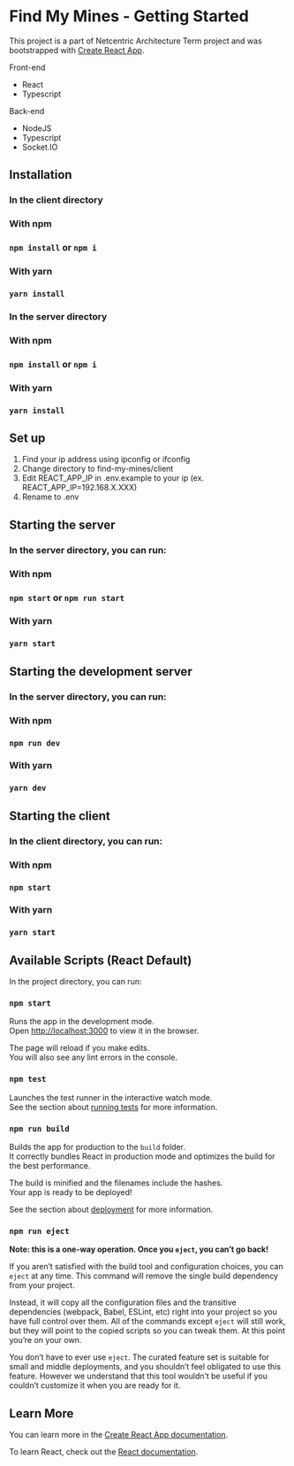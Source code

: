 # Find My Mines - Getting Started

This project is a part of Netcentric Architecture Term project and was bootstrapped with 
[Create React App](https://github.com/facebook/create-react-app).

Front-end
  - React
  - Typescript

Back-end
  - NodeJS
  - Typescript
  - Socket.IO

## Installation

### In the client directory

### With npm
### `npm install` or `npm i`

### With yarn
### `yarn install`

### In the server directory

### With npm
### `npm install` or `npm i`

### With yarn
### `yarn install`

## Set up

1. Find your ip address using ipconfig or ifconfig
2. Change directory to find-my-mines/client
3. Edit REACT_APP_IP in .env.example to your ip (ex. REACT_APP_IP=192.168.X.XXX)
4. Rename to .env

## Starting the server

### In the server directory, you can run:

### With npm
### `npm start` or `npm run start`

### With yarn
### `yarn start`

## Starting the development server

### In the server directory, you can run:

### With npm
### `npm run dev`

### With yarn
### `yarn dev`

## Starting the client

### In the client directory, you can run:

### With npm
### `npm start`

### With yarn
### `yarn start`


## Available Scripts (React Default)

In the project directory, you can run:

### `npm start`

Runs the app in the development mode.\
Open [http://localhost:3000](http://localhost:3000) to view it in the browser.

The page will reload if you make edits.\
You will also see any lint errors in the console.

### `npm test`

Launches the test runner in the interactive watch mode.\
See the section about [running tests](https://facebook.github.io/create-react-app/docs/running-tests) for more information.

### `npm run build`

Builds the app for production to the `build` folder.\
It correctly bundles React in production mode and optimizes the build for the best performance.

The build is minified and the filenames include the hashes.\
Your app is ready to be deployed!

See the section about [deployment](https://facebook.github.io/create-react-app/docs/deployment) for more information.

### `npm run eject`

**Note: this is a one-way operation. Once you `eject`, you can’t go back!**

If you aren’t satisfied with the build tool and configuration choices, you can `eject` at any time. This command will remove the single build dependency from your project.

Instead, it will copy all the configuration files and the transitive dependencies (webpack, Babel, ESLint, etc) right into your project so you have full control over them. All of the commands except `eject` will still work, but they will point to the copied scripts so you can tweak them. At this point you’re on your own.

You don’t have to ever use `eject`. The curated feature set is suitable for small and middle deployments, and you shouldn’t feel obligated to use this feature. However we understand that this tool wouldn’t be useful if you couldn’t customize it when you are ready for it.

## Learn More

You can learn more in the [Create React App documentation](https://facebook.github.io/create-react-app/docs/getting-started).

To learn React, check out the [React documentation](https://reactjs.org/).
